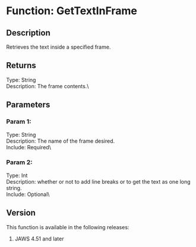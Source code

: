 # Function: GetTextInFrame

## Description

Retrieves the text inside a specified frame.

## Returns

Type: String\
Description: The frame contents.\

## Parameters

### Param 1:

Type: String\
Description: The name of the frame desired.\
Include: Required\

### Param 2:

Type: Int\
Description: whether or not to add line breaks or to get the text as one
long string.\
Include: Optional\

## Version

This function is available in the following releases:

1.  JAWS 4.51 and later
